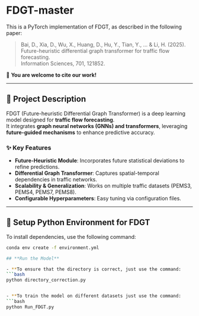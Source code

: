 # FDGT-master

This is a PyTorch implementation of FDGT, as described in the following paper:  

> Bai, D., Xia, D., Wu, X., Huang, D., Hu, Y., Tian, Y., ... & Li, H. (2025).  
> Future-heuristic differential graph transformer for traffic flow forecasting.  
> Information Sciences, 701, 121852.  

🚀 **You are welcome to cite our work!**

---

## **📝 Project Description**
FDGT (Future-heuristic Differential Graph Transformer) is a deep learning model designed for **traffic flow forecasting**.  
It integrates **graph neural networks (GNNs) and transformers**, leveraging **future-guided mechanisms** to enhance predictive accuracy.  

### **✨ Key Features**
- **Future-Heuristic Module**: Incorporates future statistical deviations to refine predictions.  
- **Differential Graph Transformer**: Captures spatial-temporal dependencies in traffic networks.  
- **Scalability & Generalization**: Works on multiple traffic datasets (PEMS3, PEMS4, PEMS7, PEMS8).  
- **Configurable Hyperparameters**: Easy tuning via configuration files.

---

## **🔧 Setup Python Environment for FDGT**
To install dependencies, use the following command:
```bash
conda env create -f environment.yml 

## **Run the Model**

- **To ensure that the directory is correct, just use the command:
```bash
python directory_correction.py


- **To train the model on different datasets just use the command:
```bash
python Run_FDGT.py
